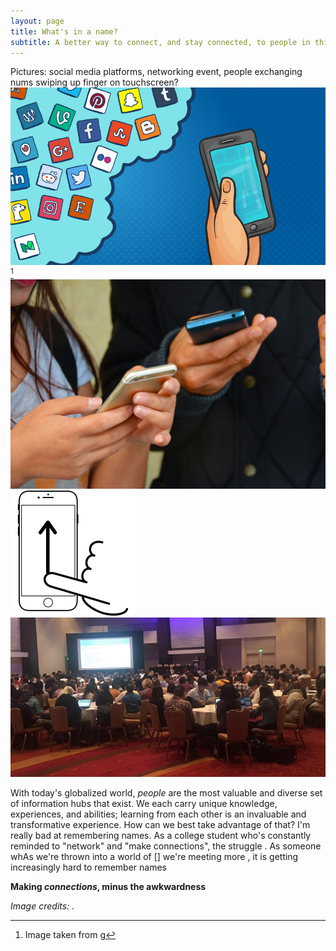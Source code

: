 ```yaml
---
layout: page
title: What's in a name?
subtitle: A better way to connect, and stay connected, to people in this digital age
---
```

Pictures: social media platforms,  networking event, people exchanging nums swiping up finger on touchscreen?
![Social Media](/img/socialmedia.jpg) [^Fig.1]
![People exchanging contact info](/img/exchangenums.jpeg)
![Swipe up on phone](/img/swipeup.png)
![Tapia conference](/img/tapia.jpg)

With today's globalized world, _people_ are the most valuable and diverse set of information hubs that exist. We each carry unique knowledge, experiences, and abilities; learning from each other is an invaluable and transformative experience. How can we best take advantage of that? I'm really bad at remembering names. As a college student who's constantly reminded to "network" and "make connections", the struggle .
  As someone whAs we're thrown into a world of [] we're meeting more , it is getting increasingly hard to remember names

**Making _connections_, minus the awkwardness**

_Image credits:_ . 
[^Fig.1]: Image taken from g
